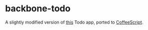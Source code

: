 backbone-todo
===============

A slightly modified version of [this](https://github.com/btholt/jsmvc-pres/tree/master/completed-projects/bb-todo) Todo
app, ported to [CoffeeScript](http://coffeescript.org/).